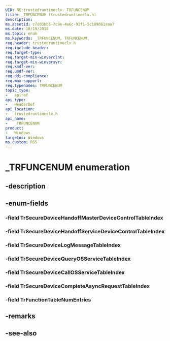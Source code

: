 ```yaml
---
UID: NE:trustedruntimeclx._TRFUNCENUM
title: _TRFUNCENUM (trustedruntimeclx.h)
description: 
ms.assetid: c7d03bb5-7c9e-4a6c-92f1-5c109061aaa7
ms.date: 10/19/2018
ms.topic: enum
ms.keywords: _TRFUNCENUM, TRFUNCENUM, 
req.header: trustedruntimeclx.h
req.include-header:
req.target-type:
req.target-min-winverclnt:
req.target-min-winversvr:
req.kmdf-ver:
req.umdf-ver:
req.ddi-compliance:
req.max-support:
req.typenames: TRFUNCENUM
topic_type: 
-	apiref
api_type: 
-	HeaderDef
api_location: 
-	trustedruntimeclx.h
api_name: 
-	_TRFUNCENUM
product:
-	Windows
targetos: Windows
ms.custom: RS5
---
```


# _TRFUNCENUM enumeration

## -description



## -enum-fields

### -field TrSecureDeviceHandoffMasterDeviceControlTableIndex 
### -field TrSecureDeviceHandoffServiceDeviceControlTableIndex 
### -field TrSecureDeviceLogMessageTableIndex 
### -field TrSecureDeviceQueryOSServiceTableIndex 
### -field TrSecureDeviceCallOSServiceTableIndex 
### -field TrSecureDeviceCompleteAsyncRequestTableIndex 
### -field TrFunctionTableNumEntries 

## -remarks

## -see-also
